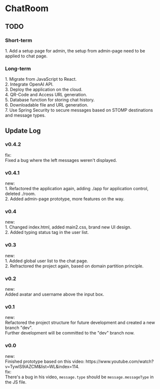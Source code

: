 # ChatRoom

<h2>TODO</h2>
<h3>Short-term</h3>
1. Add a setup page for admin, the setup from admin-page need to be applied to chat page.<br>

<h3>Long-term</h3>
1. Migrate from JavaScript to React.<br>
2. Integrate OpenAI API.<br>
3. Deploy the application on the cloud.<br>
4. QR-Code and Access URL generation.<br>
5. Database function for storing chat history.<br>
6. Downloadable file and URL generation.<br>
7. Use Spring Security to secure messages based on STOMP destinations and message types.<br>

<h2>Update Log</h2>
<h3>v0.4.2</h3>
fix:<br>
Fixed a bug where the left messages weren't displayed.
<h3>v0.4.1</h3>
new:<br>
1. Refactored the application again, adding ./app for application control, deleted ./room.<br>
2. Added admin-page prototype, more features on the way.
<h3>v0.4</h3>
new:<br>
1. Changed index.html, added main2.css, brand new UI design.<br>
2. Added typing status tag in the user list.
<h3>v0.3</h3>
new:<br>
1. Added global user list to the chat page.<br>
2. Refractored the project again, based on domain partition principle.
<h3>v0.2</h3>
new:<br>
Added avatar and username above the input box.<br>
<h3>v0.1</h3>
new:<br>
Refactored the project structure for future development and created a new branch "dev".<br>
Further development will be committed to the "dev" branch now.
<h3>v0.0</h3>
new:<br>
Finished prototype based on this video: <URL>https://www.youtube.com/watch?v=TywlS9iAZCM&list=WL&index=114</URL>.<br>
fix:<br>
There's a bug in his video, <code>message.type</code> should be <code>message.messageType</code> in the JS file.
